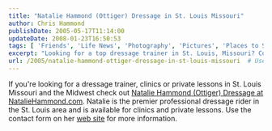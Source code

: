 ```yaml
---
title: "Natalie Hammond (Ottiger) Dressage in St. Louis Missouri"
author: Chris Hammond
publishDate: 2005-05-17T11:14:00
updateDate: 2008-01-23T16:50:53
tags: [ 'Friends', 'Life News', 'Photography', 'Pictures', 'Places to See', 'SEO', 'Site News' ]
excerpt: "Looking for a top dressage trainer in St. Louis, Missouri? Contact Natalie Hammond for clinics and private lessons. Visit NatalieHammond.com for details."
url: /2005/natalie-hammond-ottiger-dressage-in-st-louis-missouri  # Use the generated URL with year
---
```

If you're looking for a dressage trainer, clinics or private lessons in St. Louis Missouri and the Midwest check out <A href="https://www.nataliehammond.com/" mce_href="https://www.nataliehammond.com/">Natalie Hammond&nbsp;(Ottiger) Dressage at NatalieHammond.com</A>. Natalie is the premier professional dressage rider in the St. Louis area and is available for clinics and private lessons. Use the contact form on her <A href="https://www.nataliehammond.com/" mce_href="https://www.nataliehammond.com/">web site</A> for more information.

